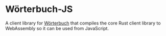 # Wörterbuch-JS

A client library for [Wörterbuch](https://github.com/babymotte/worterbuch) that compiles the core Rust client library to WebAssembly so it can be used from JavaScript.